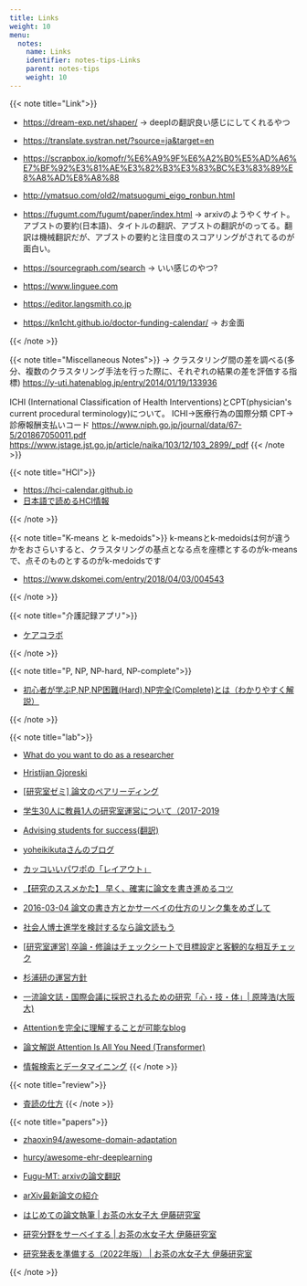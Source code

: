 ```yaml
---
title: Links
weight: 10
menu:
  notes:
    name: Links
    identifier: notes-tips-Links
    parent: notes-tips
    weight: 10
---
```


{{< note title="Link">}}
- https://dream-exp.net/shaper/
-> deeplの翻訳良い感じにしてくれるやつ

- https://translate.systran.net/?source=ja&target=en
- https://scrapbox.io/komofr/%E6%A9%9F%E6%A2%B0%E5%AD%A6%E7%BF%92%E3%81%AE%E3%82%B3%E3%83%BC%E3%83%89%E8%A8%AD%E8%A8%88
- http://ymatsuo.com/old2/matsuogumi_eigo_ronbun.html
- https://fugumt.com/fugumt/paper/index.html
-> arxivのようやくサイト。アブストの要約(日本語)、タイトルの翻訳、アブストの翻訳がのってる。翻訳は機械翻訳だが、アブストの要約と注目度のスコアリングがされてるのが面白い。
- https://sourcegraph.com/search
-> いい感じのやつ?
- https://www.linguee.com
- https://editor.langsmith.co.jp
- https://kn1cht.github.io/doctor-funding-calendar/
-> お金面


{{< /note >}}


{{< note title="Miscellaneous Notes">}}
-> クラスタリング間の差を調べる(多分、複数のクラスタリング手法を行った際に、それぞれの結果の差を評価する指標)
https://y-uti.hatenablog.jp/entry/2014/01/19/133936

ICHI (International Classification of Health Interventions)とCPT(physician's current procedural terminology)について。
ICHI->医療行為の国際分類
CPT->診療報酬支払いコード
https://www.niph.go.jp/journal/data/67-5/201867050011.pdf
https://www.jstage.jst.go.jp/article/naika/103/12/103_2899/_pdf
{{< /note >}}


{{< note title="HCI">}}
- https://hci-calendar.github.io
- [日本語で読めるHCI情報](https://masaogata.com/docs/hci-info/)
<!--
勝手に転記させていただいています。今後最新の情報を追記していこうと考えています。
https://masaogata.com/docs/hci-info/
## 学会情報
### 学会カレンダー
- HCI Calendar
  - 以前のGoogle Spreadsheetをもとに、独立したウェブサイトとして作り直しました。
  - 学会の投稿日・開催日が月ごとにまとまっています。
- SIGCHI Calendar
- IEEE Conferences & Events

### 一覧・ランキング・採択率 ※英語
- HCI Bibliography : Human-Computer Interaction Resources
- ランキングの高い出版物 – Human Computer Interaction | Google Scholar
- Top conferences in computer science | Microsoft Academic Search
- Acceptance Rates for Publications in Virtual Reality / Graphics / HCI / Visualization / Vision
- WikiCFP – A Wiki for Calls for Papers
  - あまり役立たない
- 人工知能学会「私のブックマーク」（下記参照）にも学会情報があります

### 学会について
- 20 Years of Four HCI Conferences: A Visual Exploration (PDF) ※英語
  - HCI学会の動向を視覚化した論文。著者、所属、キーワードなどの関係性がグラフにまとまっています。
- I give up on CHI/UIST | DUB For the Future ※英語
  - 近年のCHIの問題点が議論されています。（コメント欄も参考になる）
- CHI Conferenceにおける日本人の活動動向 – 坂本大介
- 日本におけるHCI研究の特異性 – 黒須正明

### ACM Digital Library 内のカンファレンス情報
- ACM Proceedings
- ACM Event: CHI
- ACM Event: SIGGRAPH

### 学会誌
- ヒューマンインタフェース学会論文誌 (Vol.15, No.3, 2003) モバイル&ユビキタスインタフェース – 椎尾一郎, 安村通晃, 福本雅明, 伊賀聡一郎, 増井俊之 情報処理学会論文誌 (Vol.51 No.7, 2010) 特集「実世界インタフェースの新たな展開 No. 0~10

## オンライン記事
### 人工知能学会「私のブックマーク」
- Vol.14 No.4 (1999/07) ヒューマンインタフェース – 増井俊之
- Vol.18 No.2 (2003/03) 画像処理・理解・マルチメディア –
- Vol.22 No.4 (2007/7) 人間と人工物のインタラクション – 小松孝徳
- Vol.22 No.6 (2007/11) ウェアラブルコンピュータ – 酒田信親
- Vol.23 No.6 (2008/11) ヒューマンコミュニケーション支援 – 西原陽子
- Vol.27 No.1 (2012/01) 生体情報とHCI – 棟方渚
- Vol.28 No.1 (2013/01) 情報可視化（Information Visualization） – 橋本康弘
- Vol.28 No.4 (2013/04) 情報検索インタフェース（Search User Interface） – 山本岳洋
- Vol.30.No.1(2015/01)クラウドソーシングとヒューマンコンピュテーション（Crowdsourcing and Human Computation） – 馬場雪乃

### HCI
- Telescope Magazine Issue No.002 ヒューマンインターフェース Link
  - テリー・ウィノグラード「人工知能からHCIへ」| Telescope Magazine Link
###  ユーザビリティ
- HITACHI – 自治体向けソリューション – 有識者の声「ユーザビリティ向上の必要性」- 黒須正明 Link
### インタフェース
- マルチタッチインタフェースと特許に関するエッセイ – 福地健太郎
  - マルチタッチインタフェース考〜Apple vs. SAMSUNG 裁判に思う Link
  - これからの「直感的」インタラクション Link
## 参考資料
HCIの関連技術の資料を集めています。

### 講義・解説
- Statistical Methods for HCI Research – Koji Yatani ※英語
- 朱鷺の杜Wiki – 機械学習に関するWiki（ものすごい情報量）
### PDFスライド
- 遠隔協調作業のための ウェアラブル・タンジブルインタフェース (PDF) – 蔵田武志, 酒田信親, 葛岡英明, 興梠正克, 大隈隆史, 西村拓一
- 複合現実型映像情報メディア (PDF) – 筑波大学 大田友一

### ツール
- SVM (Support Vector Machine) による機械学習
  - LIBSVM – Wikipedia
  - 開発元からDLできます。
  - Processing用のPSVMもあります。
- MacTex – MacOSXでTEX作成
  - MacTeX 2014に関するブログ記事

### サーベイ
- 主に ACM Digital Library, IEEE Xplore Digital Library, Google Scholar
- CHIの論文はCHI勉強会（下記参照）を参照。
- 落合先生＠筑波の資料。近年のHCI, HI, CV, CGがまとまっている。
  - #FTMA15 第一回 鬼コース 全PDF | SlideShare
  - #FTMA15 第一回　仏・人間コース全PDF | SlideShare

## CHI勉強会
大学院生・研究室が中心に毎年行っている勉強会です。2013,2014年は発表資料が配布されているので、サーベイ用にオススメです。

### 最新
- CHI勉強会2015@東京&北海道

### 開催履歴
- CHI勉強会2014@はこだて未来大学 資料なし
- CHI勉強会2014@お茶の水女子大学 資料
- CHI勉強会2013@北海道大学 資料なし
- CHI勉強会2013@明治大学 資料
- CHI勉強会2012@はこだて未来大学(サイトなし) 開催状況
- CHI勉強会2012@明治大学 資料なし(*1)
- CHI勉強会2011@お茶の水女子大学 資料なし(*2)
- CHI勉強会2006-2010
*1) 配布資料を所有。 *2) 1セッションのみ配布資料を所有。

## 動画
### ニコニコ学会：研究１００連発
ニコ動で発見できた映像をまとめました。

- 第１回
  - 01-20 東大・五十嵐健夫教授【手描きからぬいぐるみ】
  - 21-40 明治大・宮下芳明先生【ニコ動の次のメディア提案します】
  - 41-60 京大・中村聡史先生【ネタバレ防止ブラウザ】
  - 61-80 お茶の水女子大・塚田浩二先生【イグノーベル賞2012年受賞】
  - 81-100 東大・暦本純一教授【AR界のゴッドファーザー】
- 第２回
  - 01-20 稲見昌彦【光学迷彩】
  - 21-40 梶本裕之【電気触覚ディスプレイ】
  - 41-60 増井俊之［慶應義塾大学 教授］
- シンガポール版
  - AH’15参加者9名による100連発

### 学会公式
- The Official ACM | Youtube
- SIGGRAPH | Youtube : Technical Paper Preview, Emerging Technologies Previewなど

### まとめ
- M1に知っといて欲しい有名なHCI研究室のビデオリンク集 | togetter – 小泉直也氏によるまとめ


## 研究室
### 日本
- https://www.milive-plus.net/gakumon171203/hci-univ/


## 未整理
- https://note.com/auror/n/n69e814d580a6
- https://hci-lab.jp
- https://daisukesakamoto.jp/aboutme/
-->
{{< /note >}}


{{< note title="K-means と k-medoids">}}
k-meansとk-medoidsは何が違うかをおさらいすると、クラスタリングの基点となる点を座標とするのがk-meansで、点そのものとするのがk-medoidsです
- https://www.dskomei.com/entry/2018/04/03/004543

{{< /note >}}


{{< note title="介護記録アプリ">}}
- [ケアコラボ](https://page.carecollabo.jp)

{{< /note >}}


{{< note title="P, NP, NP-hard, NP-complete">}}
- [初心者が学ぶP,NP,NP困難(Hard),NP完全(Complete)とは（わかりやすく解説）](https://motojapan.hateblo.jp/entry/2017/11/15/082738)

{{< /note >}}


{{< note title="lab">}}
- [What do you want to do as a researcher](https://fye.c.u-tokyo.ac.jp/wp-content/uploads/2020/12/2019本文46P_rev.pdf)
- [Hristijan Gjoreski](https://scholar.google.co.jp/citations?user=LOpq5BoAAAAJ&hl=ja)
- [[研究室ゼミ] 論文のペアリーディング](https://note.com/nkmr/n/n64d30963f1b3)
- [学生30人に教員1人の研究室運営について（2017-2019](http://nkmr-lab.org/docs/management2017-2019.html)
- [Advising students for success(翻訳)](https://leoclock.blogspot.com/2009/04/ullman.html)

- [yoheikikutaさんのブログ](https://yoheikikuta.github.io)
- [カッコいいパワポの「レイアウト」](https://note.com/powerpoint_jp/n/nffc40ee38355)
- [【研究のススメかた】 早く、確実に論文を書き進めるコツ](https://note.com/mmatsunaga/n/ndfde61f7069d)
- [2016-03-04 論文の書き方とかサーベイの仕方のリンク集をめざして](https://tam5917.hatenablog.com/entry/2016/03/04/235315)
- [社会人博士進学を検討するなら論文読もう](https://yumulog.hatenablog.com/entry/2019/04/27/152116)
- [[研究室運営] 卒論・修論はチェックシートで目標設定と客観的な相互チェック](https://note.com/nkmr/n/nde3a352435e1)
- [杉浦研の運営方針](https://note.com/lclab/n/nc13da29d20e1)
- [一流論文誌・国際会議に採択されるための研究「心・技・体」| 原隆浩(大阪大)](https://www.ipsj.or.jp/journal/info/hara75.pdf)


- [Attentionを完全に理解することが可能なblog](https://kntty.hateblo.jp/entry/2021/05/05/230400)
- [論文解説 Attention Is All You Need (Transformer)](https://deeplearning.hatenablog.com/entry/transformer)
- [情報検索とデータマイニング](https://www.ieice-hbkb.org/portal/doc_639.html)
{{< /note >}}

{{< note title="review">}}
- [査読の仕方](https://gist.github.com/kaityo256/5654eceac4f831f9bc2c2c8069baac00)
{{< /note >}}

{{< note title="papers">}}
- [zhaoxin94/awesome-domain-adaptation](https://github.com/zhaoxin94/awesome-domain-adaptation)
- [hurcy/awesome-ehr-deeplearning](https://github.com/hurcy/awesome-ehr-deeplearning)

- [Fugu-MT: arxivの論文翻訳](https://fugumt.com/fugumt/paper/index.html)
- [arXiv最新論文の紹介](https://devneko.jp/wordpress/)


- [はじめての論文執筆 | お茶の水女子大 伊藤研究室](htttp://itolab.is.ocha.ac.jp/~itot/message/ItolabWriting2018.pdf)
- [研究分野をサーベイする | お茶の水女子大 伊藤研究室](https://www.slideshare.net/iTooooooooooooT/itolab-how-to-survey-2017)
- [研究発表を準備する（2022年版） | お茶の水女子大 伊藤研究室](https://www.slideshare.net/iTooooooooooooT/2022-250960325)


{{< /note >}}
